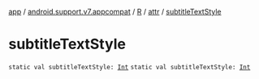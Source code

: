 [app](../../../index.md) / [android.support.v7.appcompat](../../index.md) / [R](../index.md) / [attr](index.md) / [subtitleTextStyle](./subtitle-text-style.md)

# subtitleTextStyle

`static val subtitleTextStyle: `[`Int`](https://kotlinlang.org/api/latest/jvm/stdlib/kotlin/-int/index.html)
`static val subtitleTextStyle: `[`Int`](https://kotlinlang.org/api/latest/jvm/stdlib/kotlin/-int/index.html)